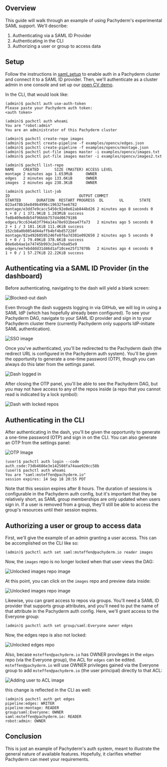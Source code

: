 ## Overview

This guide will walk through an example of using Pachyderm's experimental SAML
support. We'll describe:

1. Authenticating via a SAML ID Provider
1. Authenticating in the CLI
1. Authorizing a user or group to access data

## Setup

Follow the instructions in [saml_setup](saml_setup.md) to enable auth in a
Pachyderm cluster and connect it to a SAML ID provider. Then, we'll authenticate
as a cluster admin in one console and set up our [open CV
demo](../examples/opencv/README.md).

In the CLI, that would look like:
```
(admin)$ pachctl auth use-auth-token
Please paste your Pachyderm auth token:
<auth token>

(admin)$ pachctl auth whoami
You are "robot:admin"
You are an administrator of this Pachyderm cluster

(admin)$ pachctl create-repo images
(admin)$ pachctl create-pipeline -f examples/opencv/edges.json
(admin)$ pachctl create-pipeline -f examples/opencv/montage.json
(admin)$ pachctl put-file images master -i examples/opencv/images.txt
(admin)$ pachctl put-file images master -i examples/opencv/images2.txt

(admin)$ pachctl list-repo
NAME    CREATED       SIZE (MASTER) ACCESS LEVEL
montage 2 minutes ago 1.653MiB      OWNER
edges   2 minutes ago 133.6KiB      OWNER
images  2 minutes ago 238.3KiB      OWNER

(admin)$ pachctl list-job
ID                               OUTPUT COMMIT                            STARTED       DURATION  RESTART PROGRESS  DL       UL       STATE
023a478b16e849b4996c19632fee6782 montage/e3dd7e9cacc5450c92e0e62ab844bd26 2 minutes ago 8 seconds 0       1 + 0 / 1 371.9KiB 1.283MiB success
fe8b409e0db54f96bbb757d4d0679186 edges/9cc634a63f794a14a78e931bea47fa73   2 minutes ago 5 seconds 0       2 + 1 / 3 181.1KiB 111.4KiB success
152cb8a0b0854d44affb4bf4bd57228f montage/82a49260595246fe8f6a7d381e092650 2 minutes ago 5 seconds 0       1 + 0 / 1 79.49KiB 378.6KiB success
86e6eb4ae1e74745b993c2e47eba05e9 edges/ee7ebdddd31d46d1af10cee25f17870b   2 minutes ago 4 seconds 0       1 + 0 / 1 57.27KiB 22.22KiB success
```

## Authenticating via a SAML ID Provider (in the dashboard)
Before authenticating, navigating to the dash will yield a blank screen:

![Blocked-out dash](images/saml_log_in.png)

Even through the dash suggests logging in via GitHub, we will log in using a
SAML IdP (which has hopefully already been configured). To see your Pachyderm
DAG, navigate to your SAML ID provider and sign in to your Pachyderm cluster
there (currently Pachyderm only supports IdP-initiate SAML authentication).

![SSO image](images/saml_okta_with_app.png)

Once you've authenticated, you'll be redirected to the Pachyderm dash (the
redirect URL is configured in the Pachyderm auth system). You'll be given the
opportunity to generate a one-time password (OTP), though you can always do this
later from the settings panel.

![Dash logged in](images/saml_successfully_logged_in.png)

After closing the OTP panel, you'll be able to see the Pachyderm DAG, but you
may not have access to any of the repos inside (a repo that you cannot read is
indicated by a lock symbol):

![Dash with locked repos](images/saml_dag.png)

## Authenticating in the CLI
After authenticating in the dash, you'll be given the opportunity to generate a
one-time password (OTP) and sign in on the CLI. You can also generate an OTP
from the settings panel:

![OTP Image](images/saml_display_otp.png)

```
(user)$ pachctl auth login --code auth_code:73db4686e3e142508fa74aae920cc58b
(user)$ pachctl auth whoami
You are "saml:msteffen@pachyderm.io"
session expires: 14 Sep 18 20:55 PDT
```

Note that this session expires after 8 hours. The duration of sessions is
configurable in the Pachyderm auth config, but it's important that they be
relatively short, as SAML group memberships are only updated when users sign in.
If a user is removed from a group, they'll still be able to access the group's
resources until their session expires.

## Authorizing a user or group to access data

First, we'll give the example of an admin granting a user access. This can be
accomplished on the CLI like so:

```
(admin)$ pachctl auth set saml:msteffen@pachyderm.io reader images
```

Now, the `images` repo is no longer locked when that user views the DAG:

![Unlocked images repo image](images/saml_dag_images_readable.png)

At this point, you can click on the `images` repo and preview data inside:

![Unlocked images repo image](images/saml_dag_reading_from_images.png)

Likewise, you can grant access to repos via groups. You'll need a SAML ID
provider that supports group attributes, and you'll need to put the name of that
attribute in the Pachyderm auth config. Here, we'll grant access to the Everyone
group:

```
(admin)$ pachctl auth set group/saml:Everyone owner edges
```

Now, the edges repo is also not locked:

![Unlocked edges repo](images/saml_dag_images_and_edges_readable.png)

Also, becase `msteffen@pachyderm.io` has OWNER provileges in the `edges` repo
(via the Everyone group), the ACL for `edges` can be edited.
`msteffen@pachyderm.io` will use OWNER privileges gained via the Everyone group
to add `msteffen@pachyderm.io` (the user principal) directly to that ACL:

![Adding user to ACL image](images/saml_editing_acl.png)

this change is reflected in the CLI as well:
```
(admin)$ pachctl auth get edges
pipeline:edges: WRITER
pipeline:montage: READER
group/saml:Everyone: OWNER
saml:msteffen@pachyderm.io: READER
robot:admin: OWNER
```

## Conclusion

This is just an example of Pachyderm's auth system, meant to illustrate the
general nature of available features. Hopefully, it clarifies whether Pachyderm
can meet your requirements.
